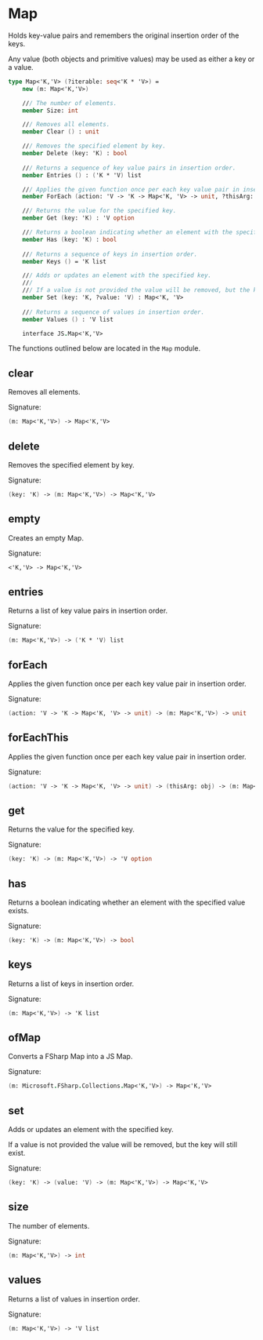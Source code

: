# Map

Holds key-value pairs and remembers the original insertion order of the keys.

Any value (both objects and primitive values) may be used as either a key or a value.

```fsharp
type Map<'K,'V> (?iterable: seq<'K * 'V>) =
    new (m: Map<'K,'V>)

    /// The number of elements.
    member Size: int

    /// Removes all elements.
    member Clear () : unit

    /// Removes the specified element by key.
    member Delete (key: 'K) : bool
        
    /// Returns a sequence of key value pairs in insertion order.
    member Entries () : ('K * 'V) list

    /// Applies the given function once per each key value pair in insertion order.
    member ForEach (action: 'V -> 'K -> Map<'K, 'V> -> unit, ?thisArg: obj) : unit

    /// Returns the value for the specified key.
    member Get (key: 'K) : 'V option

    /// Returns a boolean indicating whether an element with the specified key exists or not.
    member Has (key: 'K) : bool
        
    /// Returns a sequence of keys in insertion order.
    member Keys () = 'K list

    /// Adds or updates an element with the specified key.
    ///
    /// If a value is not provided the value will be removed, but the key will still exist.
    member Set (key: 'K, ?value: 'V) : Map<'K, 'V>
        
    /// Returns a sequence of values in insertion order.
    member Values () : 'V list

    interface JS.Map<'K,'V>
```

The functions outlined below are located in the `Map` module.

## clear

Removes all elements.

Signature:
```fsharp
(m: Map<'K,'V>) -> Map<'K,'V>
```

## delete

Removes the specified element by key.

Signature:
```fsharp
(key: 'K) -> (m: Map<'K,'V>) -> Map<'K,'V>
```

## empty

Creates an empty Map.

Signature:
```fsharp
<'K,'V> -> Map<'K,'V>
```

## entries

Returns a list of key value pairs in insertion order.

Signature:
```fsharp
(m: Map<'K,'V>) -> ('K * 'V) list
```

## forEach

Applies the given function once per each key value pair in insertion order.

Signature:
```fsharp
(action: 'V -> 'K -> Map<'K, 'V> -> unit) -> (m: Map<'K,'V>) -> unit
```

## forEachThis

Applies the given function once per each key value pair in insertion order.

Signature:
```fsharp
(action: 'V -> 'K -> Map<'K, 'V> -> unit) -> (thisArg: obj) -> (m: Map<'K,'V>) -> unit
```

## get

Returns the value for the specified key.

Signature:
```fsharp
(key: 'K) -> (m: Map<'K,'V>) -> 'V option
```

## has

Returns a boolean indicating whether an element with the specified value exists.

Signature:
```fsharp
(key: 'K) -> (m: Map<'K,'V>) -> bool
```

## keys

Returns a list of keys in insertion order.

Signature:
```fsharp
(m: Map<'K,'V>) -> 'K list
```

## ofMap

Converts a FSharp Map into a JS Map.

Signature:
```fsharp
(m: Microsoft.FSharp.Collections.Map<'K,'V>) -> Map<'K,'V>
```

## set

Adds or updates an element with the specified key.

If a value is not provided the value will be removed, but the key will still exist.

Signature:
```fsharp
(key: 'K) -> (value: 'V) -> (m: Map<'K,'V>) -> Map<'K,'V>
```

## size

The number of elements.

Signature:
```fsharp
(m: Map<'K,'V>) -> int
```

## values

Returns a list of values in insertion order.

Signature:
```fsharp
(m: Map<'K,'V>) -> 'V list
```
